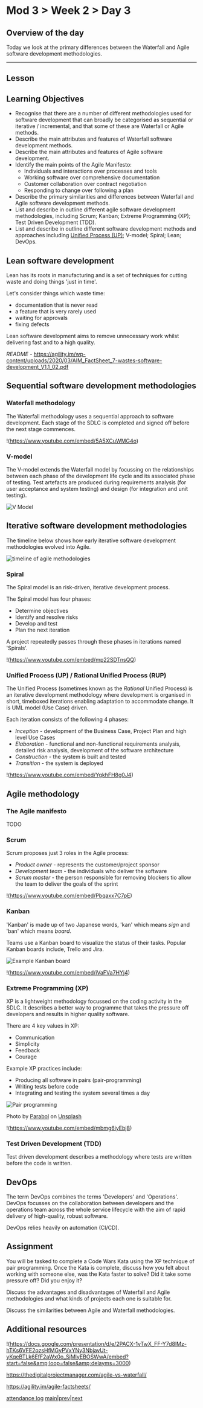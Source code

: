 # Mod 3 > Week 2 > Day 3

## Overview of the day

Today we look at the primary differences between the Waterfall and Agile software development methodologies.

----

## Lesson 

## Learning Objectives

*   Recognise that there are a number of different methodologies used for software development that can broadly be categorised as sequential or iterative / incremental, and that some of these are Waterfall or Agile methods.
*   Describe the main attributes and features of Waterfall software development methods.
*   Describe the main attributes and features of Agile software development.
*   Identify the main points of the Agile Manifesto:
    *   Individuals and interactions over processes and tools
    *   Working software over comprehensive documentation
    *   Customer collaboration over contract negotiation
    *   Responding to change over following a plan
*   Describe the primary similarities and differences between Waterfall and Agile software development methods.
*   List and describe in outline different agile software development methodologies, including Scrum; Kanban; Extreme Programming (XP); Test Driven Development (TDD).
*   List and describe in outline different software development methods and approaches including [Unified Process (UP)](https://sceweb.uhcl.edu/helm/RationalUnifiedProcess/); V-model; Spiral; Lean; DevOps.

## Lean software development
Lean has its roots in manufacturing and is a set of techniques for cutting waste and doing things 'just in time'. 

Let's consider things which waste time:
* documentation that is never read
* a feature that is very rarely used
* waiting for approvals
* fixing defects

Lean software development aims to remove unnecessary work whilst delivering fast and to a high quality.

_README_ - https://agility.im/wp-content/uploads/2020/03/AIM_FactSheet_7-wastes-software-development_V1.1_02.pdf

## Sequential software development methodologies

### Waterfall methodology
The Waterfall methodology uses a sequential approach to software development. Each stage of the SDLC is completed and signed off before the next stage commences. 

!(https://www.youtube.com/embed/5A5XCuWMG4o)


### V-model
The V-model extends the Waterfall model by focussing on the relationships between each phase of the development life cycle and its associated phase of testing. Test artefacts are produced during requirements analysis (for user acceptance and system testing) and design (for integration and unit testing).

![V Model](https://user-images.githubusercontent.com/1316724/142423248-4d4a7996-8412-4810-acf8-52252b542aaf.png)


## Iterative software development methodologies
The timeline below shows how early iterative software development methodologies evolved into Agile.

![timeline of agile methodologies](https://user-images.githubusercontent.com/4499581/80801306-d18f9700-8ba3-11ea-8058-c502e4dc2d6b.png)

### Spiral
The Spiral model is an risk-driven, iterative development process.

The Spiral model has four phases:
* Determine objectives
* Identify and resolve risks
* Develop and test
* Plan the next iteration

A project repeatedly passes through these phases in iterations named 'Spirals'.

!(https://www.youtube.com/embed/mp22SDTnsQQ)


### Unified Process (UP) / Rational Unified Process (RUP)
The Unified Process (sometimes known as the _Rational_ Unified Process) is an iterative development methodology where development is organised in short, timeboxed iterations enabling adaptation to accommodate change. It is UML model (Use Case) driven.

Each iteration consists of the following 4 phases:

* _Inception_ - development of the Business Case, Project Plan and high level Use Cases
* _Elaboration_ - functional and non-functional requirements analysis, detailed risk analysis, development of the software architecture
* _Construction_  - the system is built and tested
* _Transition_ - the system is deployed

!(https://www.youtube.com/embed/YgkhFH8g0J4)


## Agile methodology
### The Agile manifesto
TODO

### Scrum
Scrum proposes just 3 roles in the Agile process:

* _Product owner_ - represents the customer/project sponsor
* _Development team_ - the individuals who deliver the software
* _Scrum master_ - the person responsible for removing blockers tio allow the team to deliver the goals of the sprint

!(https://www.youtube.com/embed/Pbqaxx7C7pE)

### Kanban
'Kanban' is made up of two Japanese words, 'kan' which means _sign_ and 'ban' which means _board_.

Teams use a Kanban board to visualize the status of their tasks. Popular Kanban boards include, Trello and Jira. 

![Example Kanban board](https://user-images.githubusercontent.com/1316724/142780474-1d9e429f-3800-4d3b-aa96-290e1853ef85.PNG)

!(https://www.youtube.com/embed/iVaFVa7HYj4) 

### Extreme Programming (XP)
XP is a lightweight methodology focussed on the coding activity in the SDLC. It describes a better way to programme that takes the pressure off developers and results in higher quality software. 

There are 4 key values in XP:
* Communication
* Simplicity
* Feedback
* Courage 

Example XP practices include:

* Producing all software in pairs (pair-programming)
* Writing tests before code
* Integrating and testing the system several times a day

![Pair programming](https://user-images.githubusercontent.com/1316724/142780572-2220c2f6-52b9-429d-a706-23f01d8e1b10.jpg)

Photo by <a href="https://unsplash.com/@parabol?utm_source=unsplash&utm_medium=referral&utm_content=creditCopyText">Parabol</a> on <a href="https://unsplash.com/s/photos/pair-programming?utm_source=unsplash&utm_medium=referral&utm_content=creditCopyText">Unsplash</a>
  
!(https://www.youtube.com/embed/mbmg6iyEbj8)

### Test Driven Development (TDD)
Test driven development describes a methodology where tests are written before the code is written. 

## DevOps
The term DevOps combines the terms 'Developers' and 'Operations'. 
DevOps focusses on the collaboration between developers and the operations team across the whole service lifecycle with the aim of rapid delivery of high-quality, robust software. 

DevOps relies heavily on automation (CI/CD).

## Assignment
You will be tasked to complete a Code Wars Kata using the XP technique of pair programming. Once the Kata is complete, discuss how you felt about working with someone else, was the Kata faster to solve? Did it take some pressure off? Did you enjoy it?

Discuss the advantages and disadvantages of Waterfall and Agile methodologies and what kinds of projects each one is suitable for. 

Discuss the similarities between Agile and Waterfall methodologies.


## Additional resources
!(https://docs.google.com/presentation/d/e/2PACX-1vTwX_FF-Y7d8lMz-hTKs6VFE2ozsHfMGyPVxYNy3NbjavUt-yKqeBTLk6EfF2aWx0o_SjMlyEBOSWwA/embed?start=false&amp;loop=false&amp;delayms=3000)

https://thedigitalprojectmanager.com/agile-vs-waterfall/

https://agility.im/agile-factsheets/

[attendance log](https://platform.multiverse.io/apprentice/attendance-log/205)
[main](/swe)|[prev](/swe/mod3/wk2/day2.html)|[next](/swe/mod3/wk2/day4.html)